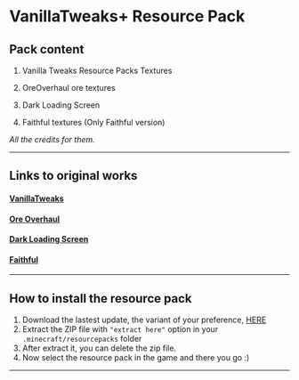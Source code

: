 ﻿# **VanillaTweaks+ Resource Pack**

## **Pack content**
1. Vanilla Tweaks Resource Packs Textures

2. OreOverhaul ore textures

3. Dark Loading Screen

4. Faithful textures (Only Faithful version)

_All the credits for them._

--- 

## **Links to original works**
#### [VanillaTweaks](https://vanillatweaks.net/ "VanillaTweaks Official Web Site")

#### [Ore Overhaul](https://www.curseforge.com/minecraft/texture-packs/minecraft-3d-ores "Ore Overhaul CurseForge's page")

#### [Dark Loading Screen](https://www.curseforge.com/minecraft/texture-packs/dark-loading-screen "Dark Loading Screen CurseForge's page")

#### [Faithful](https://faithful.team/ "Faithful Official Web Site")

--- 

## **How to install the resource pack**
1. Download the lastest update, the variant of your preference, [HERE](https://github.com/d-l-n/VanillaTweaksPlus-Resource-Pack/releases)
2. Extract the ZIP file with `"extract here"` option in your `.minecraft/resourcepacks` folder
3. After extract it, you can delete the zip file.
4. Now select the resource pack in the game and there you go :)

---